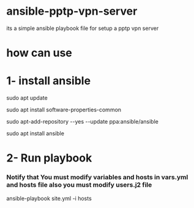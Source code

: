 # ansible-pptp-vpn-server
its a simple ansible playbook file for setup a pptp vpn server 
# how can use
# 1- install ansible
sudo apt update

sudo apt install software-properties-common

sudo apt-add-repository --yes --update ppa:ansible/ansible

sudo apt install ansible


# 2- Run playbook 
### Notify that You must modify variables and hosts in vars.yml and hosts file also you must modify users.j2 file

ansible-playbook site.yml -i hosts
